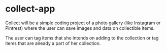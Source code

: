 # collect-app
Collect will be a simple coding project of a photo gallery (like Instagram or Pintrest) where the user can save images and data on collectible items. 

The user can tag items that she intends on adding to the collection or tag items that are already a part of her collection.
